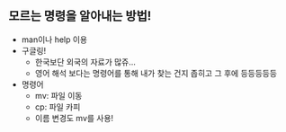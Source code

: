 ## 모르는 명령을 알아내는 방법!
- man이나 help 이용
- 구글링!
  - 한국보단 외국의 자료가 많쥬...
  - 영어 해석 보다는 명령어를 통해 내가 찾는 건지 좁히고 그 후에 등등등등등
- 명령어
  - mv: 파일 이동
  - cp: 파일 카피
  - 이름 변경도 mv를 사용!